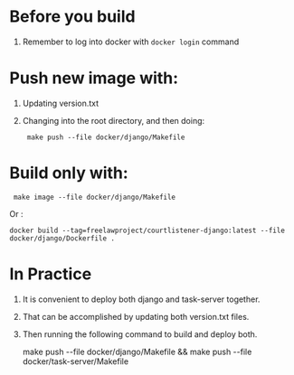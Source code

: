 # Before you build

1. Remember to log into docker with `docker login` command

# Push new image with:

1. Updating version.txt

1. Changing into the root directory, and then doing:

        make push --file docker/django/Makefile

# Build only with:

     make image --file docker/django/Makefile

Or :

    docker build --tag=freelawproject/courtlistener-django:latest --file docker/django/Dockerfile .

 
# In Practice

1. It is convenient to deploy both django and task-server together.  
2. That can be accomplished by updating both version.txt files.
3. Then running the following command to build and deploy both.


    make push --file docker/django/Makefile && make push --file docker/task-server/Makefile
